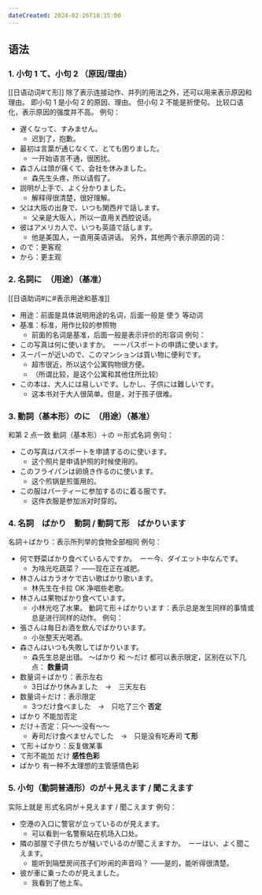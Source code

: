 ```yaml
---
dateCreated: 2024-02-26T10:15:00
---
```

## 语法
### 1. 小句 1 て、小句 2 （原因/理由）
[[日语动词#て形]]
除了表示连接动作、并列的用法之外，还可以用来表示原因和理由。
即小句 1 是小句 2 的原因、理由。
但小句 2 不能是祈使句。
比较口语化，表示原因的强度并不高。
例句：
- 遅くなって、すみません。
	- 迟到了，抱歉。
- 最初は言葉が通じなくて、とても困りました。
	- 一开始语言不通，很困扰。
- 森さんは頭が痛くて、会社を休みました。
	- 森先生头疼，所以请假了。
- 説明が上手で、よく分かりました。
	- 解释得很清楚，很好理解。
- 父は大阪の出身で、いつも関西弁で話します。
	- 父亲是大阪人，所以一直用关西腔说话。
- 彼はアメリカ人で、いつも英語で話します。
	- 他是美国人，一直用英语讲话。
另外，其他两个表示原因的词：
- ので：更客观
- から：更主观
### 2. 名詞に　（用途）（基准）
[[日语助词#に#表示用途和基准]]
- 用途：前面是具体说明用途的名词，后面一般是 使う 等动词
- 基准：标准，用作比较的参照物
	- 前面的名词是基准，后面一般是表示评价的形容词
例句：
- この写真は何に使いますか。　ーーパスポートの申請に使います。
- スーパーが近いので、このマンションは買い物に便利です。
	- 超市很近，所以这个公寓购物很方便。
	- （所谓比较，是这个公寓和其他住所比较）
- この本は、大人には易しいです。しかし、子供には難しいです。
	- 这本书对于大人很简单。但是，对于孩子很难。
### 3. 動詞（基本形）のに　（用途）（基准）
和第 2 点一致
動詞（基本形）＋の ＝形式名詞
例句：
- この写真はパスポートを申請するのに使います。
	- 这个照片是申请护照的时候使用的。
- このフライパンは卵焼き作るのに使います。
	- 这个煎锅是煎蛋用的。
- この服はパーティーに参加するのに着る服です。
	- 这件衣服是参加派对时穿的。
### 4. 名詞　ばかり　動詞 / 動詞て形　ばかりいます
名詞＋ばかり：表示所列举的食物全部相同
例句：
- 何で野菜ばかり食べているんですか。　ーー今、ダイエット中なんです。
	- 为啥光吃蔬菜？ ——现在正在减肥。
- 林さんはカラオケで古い歌ばかり歌います。
	- 林先生在卡拉 OK 净唱些老歌。
- 林さんは果物ばかり食べています。
	- 小林光吃了水果。
動詞て形＋ばかりいます：表示总是发生同样的事情或总是进行同样的动作。
例句：
- 張さんは毎日お酒を飲んでばかりいます。
	- 小张整天光喝酒。
- 森さんはいつも失敗してばかりいます。
	- 森先生总是出错。
〜ばかり 和 〜だけ 都可以表示限定，区别在以下几点：
**数量词**
- 数量词＋ばかり：表示左右
	- 3日ばかり休みました　→　三天左右
- 数量词＋だけ：表示限定
	- 3つだけ食べました　→　只吃了三个
**否定**
- ばかり 不能加否定
- だけ＋否定：只～～没有～～
	- 寿司だけ食べませんでした　→　只是没有吃寿司
**て形**
- て形＋ばかり：反复做某事
- て形不能加 だけ
**感性色彩**
- ばかり 有一种不太理想的主管感情色彩
### 5. 小句（動詞普通形）のが＋見えます / 聞こえます
实际上就是 形式名詞が＋見えます / 聞こえます
例句：
- 空港の入口に警官が立っているのが見えます。
	- 可以看到一名警察站在机场入口处。
- 隣の部屋で子供たちが騒いでいるのが聞こえますか。　ーーはい、よく聞こえます。
	- 能听到隔壁房间孩子们吵闹的声音吗？  ——是的，能听得很清楚。
- 彼が車に乗ったのが見えました。
	- 我看到了他上车。